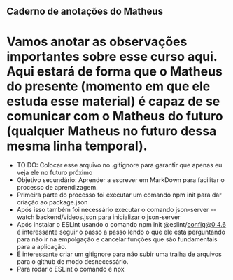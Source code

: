 ## Caderno de anotações do Matheus

# Vamos anotar as observações importantes sobre esse curso aqui. Aqui estará de forma que o Matheus do presente (momento em que ele estuda esse material) é capaz de se comunicar com o Matheus do futuro (qualquer Matheus no futuro dessa mesma linha temporal).

- TO DO: Colocar esse arquivo no .gitignore para garantir que apenas eu veja ele no futuro próximo
- Objetivo secundário: Aprender a escrever em MarkDown para facilitar o processo de aprendizagem.
- Primeira parte do processo foi executar um comando npm init para dar criação ao package.json
- Após isso também foi necessário executar o comando json-server --watch backend/videos.json para inicializar o json-server
- Após instalar o ESLint usando o comando npm init @eslint/config@0.4.6 é interessante seguir o passo a passo lendo o que ele está perguntando para não ir na empolgação e cancelar funções que são fundamentais para a aplicação.
- É interessante criar um gitignore para não subir uma tralha de arquivos para o github de modo desnecessário.
- Para rodar o ESLint o comando é npx <nome do arquivo a ser testado>
